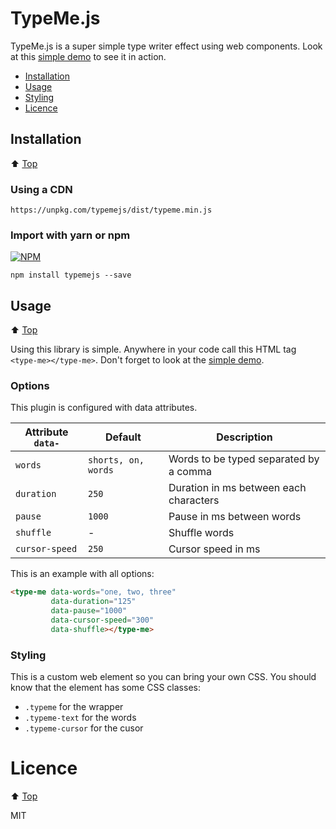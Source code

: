 # TypeMe.js

TypeMe.js is a super simple type writer effect using web components. Look at this [simple demo](https://marceauka.github.io/typeme.js/) to see it in action.

- [Installation](#installation)
- [Usage](#usage)
- [Styling](#styling)
- [Licence](#licence)

## Installation

⬆️ [Top](#typemejs) 

### Using a CDN

```
https://unpkg.com/typemejs/dist/typeme.min.js
```

### Import with yarn or npm

[![NPM](https://nodei.co/npm/typemejs.png?mini=true)](https://npmjs.org/package/typemejs)

```
npm install typemejs --save
```

## Usage

⬆️ [Top](#typemejs)

Using this library is simple. Anywhere in your code call this HTML tag `<type-me></type-me>`. Don't forget to look at the [simple demo](https://marceauka.github.io/typeme.js/).

### Options

This plugin is configured with data attributes.

| Attribute `data-` | Default | Description |
|-------------------|---------|-------------|
| `words` | `shorts, on, words` | Words to be typed separated by a comma |
| `duration` | `250` | Duration in ms between each characters |
| `pause` | `1000` | Pause in ms between words |
| `shuffle` | - | Shuffle words |
| `cursor-speed` | `250` | Cursor speed in ms |

This is an example with all options:

```html
<type-me data-words="one, two, three" 
         data-duration="125" 
         data-pause="1000"
         data-cursor-speed="300"
         data-shuffle></type-me>
```

### Styling

This is a custom web element so you can bring your own CSS. You should know that the element has some CSS classes:

- `.typeme` for the wrapper
- `.typeme-text` for the words
- `.typeme-cursor` for the cusor 

# Licence

⬆️ [Top](#typemejs)

MIT
